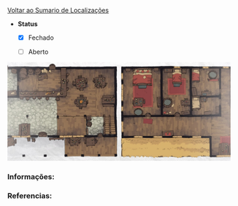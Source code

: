 [Voltar ao Sumario de Localizações](./locations-index.md)

* **Status**
    *   [X] Fechado
    *   [ ] Aberto


![Taverna do Grupo](../images/maps/TavernaDoGrupo.jpg)

### Informações:

### Referencias:

